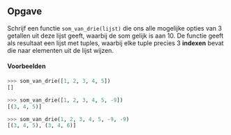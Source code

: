 ## Opgave
Schrijf een functie `som_van_drie(lijst)` die ons alle mogelijke opties van 3 getallen uit deze lijst geeft, waarbij de som gelijk is aan 10. De functie geeft als resultaat een lijst met tuples, waarbij elke tuple precies 3 **indexen** bevat die naar elementen uit de lijst wijzen.

#### Voorbeelden
```python
>>> som_van_drie([1, 2, 3, 4, 5])
[]
```

```python
>>> som_van_drie([1, 2, 3, 4, 5, -9])
[(3, 4, 5)]
```

```python
>>> som_van_drie(1, 2, 3, 4, 5, -9, -9)
[(3, 4, 5), (3, 4, 6)]
```